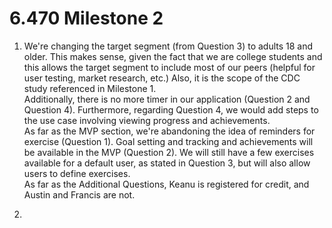 6.470 Milestone 2
=================

1. We're changing the target segment (from Question 3) to adults 18 and older. This makes sense, given the fact that we are college students and this allows the target segment to include most of our peers (helpful for user testing, market research, etc.) Also, it is the scope of the CDC study referenced in Milestone 1.
<BR>Additionally, there is no more timer in our application (Question 2 and Question 4). Furthermore, regarding Question 4, we would add steps to the use case involving viewing progress and achievements.
<BR>As far as the MVP section, we're abandoning the idea of reminders for exercise (Question 1). Goal setting and tracking and achievements will be available in the MVP (Question 2). We will still have a few exercises available for a default user, as stated in Question 3, but will also allow users to define exercises.
<BR> As far as the Additional Questions, Keanu is registered for credit, and Austin and Francis are not.

2.

